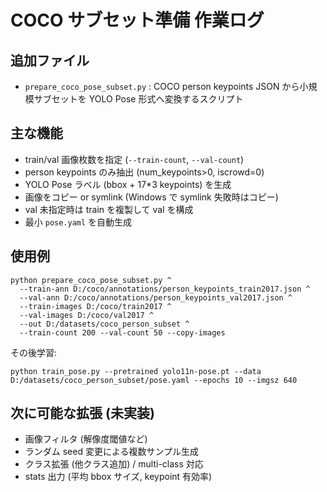 # COCO サブセット準備 作業ログ

## 追加ファイル
- `prepare_coco_pose_subset.py` : COCO person keypoints JSON から小規模サブセットを YOLO Pose 形式へ変換するスクリプト

## 主な機能
- train/val 画像枚数を指定 (`--train-count`, `--val-count`)
- person keypoints のみ抽出 (num_keypoints>0, iscrowd=0)
- YOLO Pose ラベル (bbox + 17*3 keypoints) を生成
- 画像をコピー or symlink (Windows で symlink 失敗時はコピー)
- val 未指定時は train を複製して val を構成
- 最小 `pose.yaml` を自動生成

## 使用例
```
python prepare_coco_pose_subset.py ^
  --train-ann D:/coco/annotations/person_keypoints_train2017.json ^
  --val-ann D:/coco/annotations/person_keypoints_val2017.json ^
  --train-images D:/coco/train2017 ^
  --val-images D:/coco/val2017 ^
  --out D:/datasets/coco_person_subset ^
  --train-count 200 --val-count 50 --copy-images
```

その後学習:
```
python train_pose.py --pretrained yolo11n-pose.pt --data D:/datasets/coco_person_subset/pose.yaml --epochs 10 --imgsz 640
```

## 次に可能な拡張 (未実装)
- 画像フィルタ (解像度閾値など)
- ランダム seed 変更による複数サンプル生成
- クラス拡張 (他クラス追加) / multi-class 対応
- stats 出力 (平均 bbox サイズ, keypoint 有効率)
